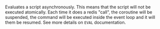 Evaluates a script asynchronously. This means that the script will not
be executed atomically. Each time it does a redis "call", the coroutine
will be suspended, the command will be executed inside the event loop
and it will them be resumed. See more details on `EVAL` documentation.
